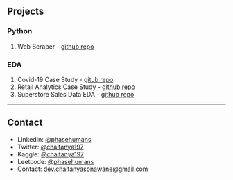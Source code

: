 ## Projects

### Python
1. Web Scraper - [github repo]()

### EDA
1. Covid-19 Case Study - [gitub repo]()
2. Retail Analytics Case Study - [github repo]()
3. Superstore Sales Data EDA - [github repo]()


---

## Contact

- LinkedIn: [@phasehumans](https://www.linkedin.com/in/phasehumans/)
- Twitter: [@chaitanya197]()
- Kaggle: [@chaitanya197](https://www.kaggle.com/chaitanya197)
- Leetcode: [@phasehumans](https://leetcode.com/u/phasehumans/)
- Contact: dev.chaitanyasonawane@gmail.com

